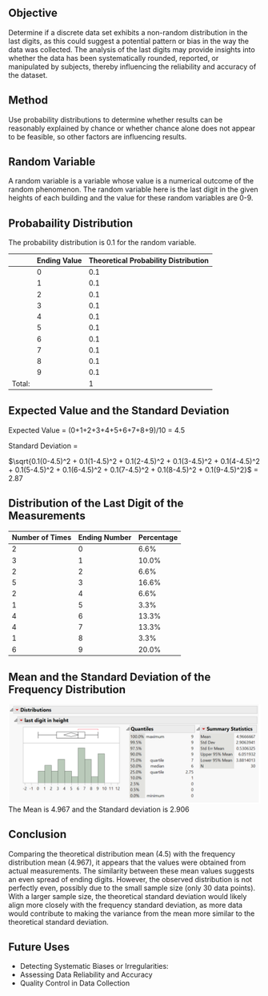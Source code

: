 ## Objective
Determine if a discrete data set exhibits a non-random distribution in the last digits, as this could suggest a potential pattern or bias in the way the data was collected. The analysis of the last digits may provide insights into whether the data has been systematically rounded, reported, or manipulated by subjects, thereby influencing the reliability and accuracy of the dataset.

## Method 
Use probability distributions to determine whether results can be reasonably explained by chance or whether chance alone does not appear to be feasible, so other factors are influencing results.

## Random Variable
A random variable is a variable whose value is a numerical outcome of the random phenomenon. The random variable here is the last digit in the given heights of each building and the value for these random variables are 0-9.

## Probabaility Distribution
The probability distribution is 0.1 for the random variable.

|       | Ending Value | Theoretical Probability Distribution  |
|-------|--------------|---------------------------------------|
|       | 0            | 0.1                                   |
|       | 1            | 0.1                                   |
|       | 2            | 0.1                                   |
|       | 3            | 0.1                                   |
|       | 4            | 0.1                                   |
|       | 5            | 0.1                                   |
|       | 6            | 0.1                                   |
|       | 7            | 0.1                                   |
|       | 8            | 0.1                                   |
|       | 9            | 0.1                                   |
|Total: |              | 1                                     |


## Expected Value and the Standard Deviation
Expected Value = (0+1+2+3+4+5+6+7+8+9)/10 = 4.5

Standard Deviation = 

$`\sqrt{0.1(0-4.5)^2 + 0.1(1-4.5)^2 + 0.1(2-4.5)^2 + 0.1(3-4.5)^2 + 0.1(4-4.5)^2 + 0.1(5-4.5)^2 + 0.1(6-4.5)^2 + 0.1(7-4.5)^2 + 0.1(8-4.5)^2 + 0.1(9-4.5)^2}`$ = 2.87

## Distribution of the Last Digit of the Measurements

| Number of Times  | Ending Number | Percentage |
|------------------|---------------|------------|
| 2                | 0             | 6.6%       |
| 3                | 1             | 10.0%      |
| 2                | 2             | 6.6%       |
| 5                | 3             | 16.6%      |
| 2                | 4             | 6.6%       |
| 1                | 5             | 3.3%       |
| 4                | 6             | 13.3%      |
| 4                | 7             | 13.3%      |
| 1                | 8             | 3.3%       |
| 6                | 9             | 20.0%      |


## Mean and the Standard Deviation of the Frequency Distribution 
![image](https://github.com/4nuG/Statistical-Analysis/blob/main/Random%20Variables%20and%20Probability%20Distributions/Screenshot%202024-01-30%20at%201.35.27%20PM.png)
The Mean is 4.967 and the Standard deviation is 2.906

## Conclusion 
Comparing the theoretical distribution mean (4.5) with the frequency distribution mean (4.967), it appears that the values were obtained from actual measurements. The similarity between these mean values suggests an even spread of ending digits. However, the observed distribution is not perfectly even, possibly due to the small sample size (only 30 data points). With a larger sample size, the theoretical standard deviation would likely align more closely with the frequency standard deviation, as more data would contribute to making the variance from the mean more similar to the theoretical standard deviation.

## Future Uses
- Detecting Systematic Biases or Irregularities:
- Assessing Data Reliability and Accuracy
- Quality Control in Data Collection
